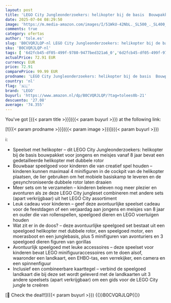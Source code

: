```yaml
---
layout: post
title: 'LEGO City Jungleonderzoekers: helikopter bij de basis  Bouwpakket voor Kinderen met 5 minifiguren en 3 Speelgoed Dieren Figuren van Gorillas  Cadeau voor Jongens en Meisjes vanaf 8 jaar 60437'
date: 2025-07-04 08:29:50
image: 'https://m.media-amazon.com/images/I/51WkU-42NbL._SL500_._SL400_.jpg'
comments: true
category: ofertas
author: 'tole.es'
slug: 'B0CVQRJLQP-nl LEGO City Jungleonderzoekers: helikopter bij de basis...'
sku: 'B0CVQRJLQP-nl'
tags: [ '6d2fcb45-df05-499f-9780-9477bed321a6_0','6d2fcb45-df05-499f-9780-9477bed321a6_8801','Arborist Merchandising Root','Bouw- & constructiespeelgoed','Lego','Self Service','Special Features Stores','Speelgoed & spellen','Speelgoedbouwsets','lego','🇳🇱', ]
actualPrice: 72.91 EUR
currency: EUR
price: 72.91
comparePrice: 99.99 EUR
prodname: 'LEGO City Jungleonderzoekers: helikopter bij de basis  Bouwpakket voor Kinderen met 5 minifiguren en 3 Speelgoed Dieren Figuren van Gorillas  Cadeau voor Jongens en Meisjes vanaf 8 jaar 60437'
country: 'nl'
flag: '🇳🇱'
brand: 'LEGO'
buyurl: 'https://www.amazon.nl/dp/B0CVQRJLQP/?tag=tolees0b-21'
descuento: '27.08'
average: '74.355'
---
```


You've got [{{< param title >}}]({{< param buyurl >}}) at the following link:

[![{{< param prodname >}}]({{< param image >}})]({{< param buyurl >}})

ℹ️:

- Speelset met helikopter – dit LEGO City Jungleonderzoekers: helikopter bij de basis bouwpakket voor jongens en meisjes vanaf 8 jaar bevat een gedetailleerde helikopter met dubbele rotor
- Bouwbaar speelgoed voor kinderen die van creatief spel houden – kinderen kunnen maximaal 4 minifiguren in de cockpit van de helikopter plaatsen, de lier gebruiken om het mobiele basiskamp te leveren en de gesynchroniseerde dubbele rotor laten draaien
- Meer sets om te verzamelen – kinderen beleven nog meer plezier en avonturen als ze deze LEGO City jungleset combineren met andere sets (apart verkrijgbaar) uit het LEGO City assortiment
- Leuk cadeau voor kinderen – geef deze avontuurlijke speelset cadeau voor de feestdagen of een verjaardag aan jongens en meisjes van 8 jaar en ouder die van rollenspellen, speelgoed dieren en LEGO voertuigen houden
- Wat zit er in de doos? – deze avontuurlijke speelgoed set bestaat uit een speelgoed helikopter met dubbele rotor, een speelgoed motor, een moerasboot en een junglebasis, plus 5 minifiguren van avonturiers en 3 speelgoed dieren figuren van gorillas
- Avontuurlijk speelgoed met leuke accessoires – deze speelset voor kinderen bevat LEGO minifiguuraccessoires om te doen alsof, waaronder een landkaart, een EHBO-tas, een verrekijker, een camera en een spinnenfiguur
- Inclusief een combineerbare kaarttegel – verbind de speelgoed landkaart die bij deze set wordt geleverd met de landkaarten uit 3 andere speelsets (apart verkrijgbaar) om een gids voor de LEGO City jungle te creëren

[🛒 Check the deal!!]({{< param buyurl >}})
{{<world>}}B0CVQRJLQP{{</world>}}
